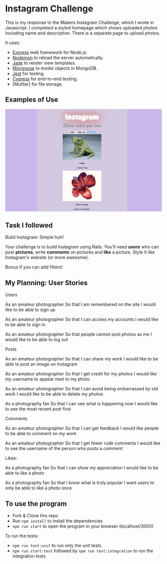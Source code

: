 Instagram Challenge
===================

This is my response to the Makers Instagram Challenge, which I wrote in Javascript. I completed a styled homepage which shows uploaded photos including name and description.
There is a separate page to upload photos.

It uses:

- [Express](https://expressjs.com/) web framework for Node.js.
- [Nodemon](https://nodemon.io/) to reload the server automatically.
- [Jade](https://handlebarsjs.com/) to render view templates.
- [Mongoose](https://mongoosejs.com) to model objects in MongoDB.
- [Jest](https://jestjs.io/) for testing.
- [Cypress](https://www.cypress.io/) for end-to-end testing.
- [Mutlter] for file storage.

## Examples of Use

![](public/images/page_with_neon.png?raw=true)

## Task I followed

Build Instagram: Simple huh!

Your challenge is to build Instagram using Rails. You'll need **users** who can post **pictures**, write **comments** on pictures and **like** a picture. Style it like Instagram's website (or more awesome).

Bonus if you can add filters!

## My Planning: User Stories

Users

As an amateur photographer
So that I am remembered on the site
I would like to be able to sign up

As an amateur photographer
So that I can access my accounts
I would like to be able to sign in

As an amateur photographer
So that people cannot post photos as me
I would like to be able to log out

Posts

As an amateur photographer
So that I can share my work
I would like to be able to post an image on instagram

As an amateur photographer
So that I get credit for my photos
I would like my username to appear next to my photo

As an amateur photographer
So that I can avoid being embarrassed by old work
I would like to be able to delete my photos

As a photography fan
So that I can see what is happening now
I would like to see the most recent post first

Comments

As an amateur photographer
So that I can get feedback
I would like people to be able to comment on my work

As an amateur photographer
So that I get fewer rude comments
I would like to see the username of the person who posts a comment

Likes:

As a photography fan
So that I can show my appreciation
I would like to be able to like a photo

As a photography fan
So that I know what is truly popular
I want users to only be able to like a photo once

## To use the program

* Fork & Clone this repo
* Run `npm install` to install the dependencies
* `npm run start` to open the program in your browser (localhost/3000)

To run the tests:
* `npm run test:unit` to run only the unit tests
* `npm run start:test` followed by `npm run test:integration` to run the integration tests
